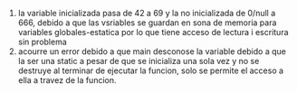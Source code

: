 1.  la variable inicializada pasa de 42 a 69 y la no inicializada de 0/null a 666, debido a que las vsriables se guardan en sona de memoria para variables globales-estatica por lo que tiene acceso de lectura i escritura sin problema
2.  acourre un error debido a que main desconose la variable debido a que la ser una static a pesar de que se inicializa una sola vez y no se destruye al terminar de ejecutar la funcion, solo se permite el acceso a ella a travez de la funcion.
